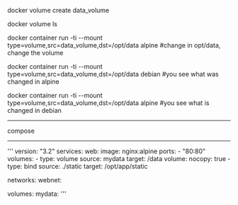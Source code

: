docker volume create data_volume

docker volume ls

docker container run -ti --mount type=volume,src=data_volume,dst=/opt/data alpine #change in opt/data, change the volume

docker container run -ti --mount type=volume,src=data_volume,dst=/opt/data debian #you see what was changed in alpine

docker container run -ti --mount type=volume,src=data_volume,dst=/opt/data alpine #you see what is changed in debian

---------------

compose

---------------
'''
version: "3.2"
services:
  web:
    image: nginx:alpine
    ports:
      - "80:80"
    volumes:
      - type: volume
        source: mydata
        target: /data
        volume:
          nocopy: true
      - type: bind
        source: ./static
        target: /opt/app/static

networks:
  webnet:

volumes:
  mydata:
'''
